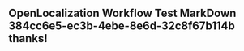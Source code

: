 <properties
ms.topic="hero-topic"
ms.test1="hero-topic"
ms.test2="test"/>

## OpenLocalization Workflow Test MarkDown 384cc6e5-ec3b-4ebe-8e6d-32c8f67b114b thanks!
